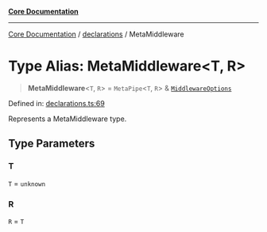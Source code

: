 [**Core Documentation**](../../README.md)

***

[Core Documentation](../../README.md) / [declarations](../README.md) / MetaMiddleware

# Type Alias: MetaMiddleware\<T, R\>

> **MetaMiddleware**\<`T`, `R`\> = `MetaPipe`\<`T`, `R`\> & [`MiddlewareOptions`](../../decorators/Middleware/interfaces/MiddlewareOptions.md)

Defined in: [declarations.ts:69](https://github.com/stonemjs/core/blob/e2200da501349da1fec304d821c002bb6d055b61/src/declarations.ts#L69)

Represents a MetaMiddleware type.

## Type Parameters

### T

`T` = `unknown`

### R

`R` = `T`

